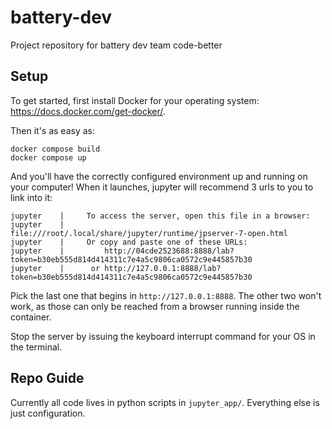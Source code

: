 # battery-dev
Project repository for battery dev team code-better

## Setup

To get started, first install Docker for your operating system: https://docs.docker.com/get-docker/.

Then it's as easy as:

```console
docker compose build
docker compose up
```

And you'll have the correctly configured environment up and running on your computer! When it launches, jupyter will recommend 3 urls to you to link into it:

```console
jupyter    |     To access the server, open this file in a browser:
jupyter    |         file:///root/.local/share/jupyter/runtime/jpserver-7-open.html
jupyter    |     Or copy and paste one of these URLs:
jupyter    |         http://04cde2523688:8888/lab?token=b30eb555d814d414311c7e4a5c9806ca0572c9e445857b30
jupyter    |      or http://127.0.0.1:8888/lab?token=b30eb555d814d414311c7e4a5c9806ca0572c9e445857b30
```

Pick the last one that begins in `http://127.0.0.1:8888`. The other two won't work, as those can only be reached from a browser running inside the container.

Stop the server by issuing the keyboard interrupt command for your OS in the terminal.

## Repo Guide

Currently all code lives in python scripts in `jupyter_app/`. Everything else is just configuration.
